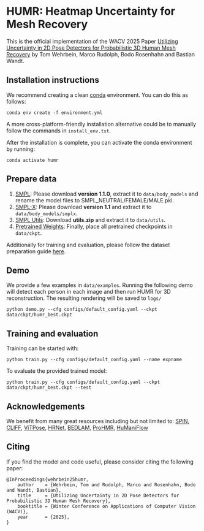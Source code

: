 # HUMR: Heatmap Uncertainty for Mesh Recovery
This is the official implementation of the WACV 2025 Paper [Utilizing Uncertainty in 2D Pose Detectors for Probabilistic 3D Human Mesh Recovery](https://arxiv.org/abs/2411.16289) by Tom Wehrbein, Marco Rudolph, Bodo Rosenhahn and Bastian Wandt.


## Installation instructions
We recommend creating a clean [conda](https://docs.conda.io/) environment. You can do this as follows:
```
conda env create -f environment.yml
```

A more cross-platform-friendly installation alternative could be to manually follow the commands in `install_env.txt`.


After the installation is complete, you can activate the conda environment by running:
```
conda activate humr
```

## Prepare data
1. [SMPL](https://smpl.is.tue.mpg.de/download.php): Please download <strong>version 1.1.0</strong>, extract it to `data/body_models` and rename the model files to SMPL_NEUTRAL/FEMALE/MALE.pkl.
2. [SMPL-X](https://smpl-x.is.tue.mpg.de/download.php): Please download <strong>version 1.1</strong> and extract it to `data/body_models/smplx`.
3. [SMPL Utils](https://cloud.tnt.uni-hannover.de/index.php/s/WqZs5tLMJqcMj9f): Download <strong>utils.zip</strong> and extract it to `data/utils`.
4. [Pretrained Weights](https://cloud.tnt.uni-hannover.de/index.php/s/WqZs5tLMJqcMj9f): Finally, place all pretrained checkpoints in `data/ckpt`.

Additionally for training and evaluation, please follow the dataset preparation guide [here](DATASET.MD). 

## Demo
We provide a few examples in `data/examples`. Running the following demo will detect each person in each image and then run HUMR for 3D reconstruction. The resulting rendering will be saved to `logs/`
```
python demo.py --cfg configs/default_config.yaml --ckpt data/ckpt/humr_best.ckpt
```

## Training and evaluation
Training can be started with:
```
python train.py --cfg configs/default_config.yaml --name expname
```

To evaluate the provided trained model:
```
python train.py --cfg configs/default_config.yaml --ckpt data/ckpt/humr_best.ckpt --test
```


## Acknowledgements
We benefit from many great resources including but not limited to: [SPIN](https://github.com/nkolot/SPIN), [CLIFF](https://github.com/huawei-noah/noah-research/tree/master/CLIFF), [ViTPose](https://github.com/JunkyByte/easy_ViTPose), [HRNet](https://github.com/leoxiaobin/deep-high-resolution-net.pytorch), [BEDLAM](https://github.com/pixelite1201/BEDLAM), [ProHMR](https://github.com/nkolot/ProHMR), [HuManiFlow](https://github.com/akashsengupta1997/HuManiFlow)


## Citing
If you find the model and code useful, please consider citing the following paper:

    @InProceedings{wehrbein25humr,
        author    = {Wehrbein, Tom and Rudolph, Marco and Rosenhahn, Bodo and Wandt, Bastian},
        title     = {Utilizing Uncertainty in 2D Pose Detectors for Probabilistic 3D Human Mesh Recovery},
        booktitle = {Winter Conference on Applications of Computer Vision (WACV)},
        year      = {2025},
    }
